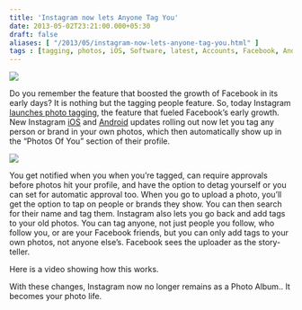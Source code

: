 ```yaml
---
title: 'Instagram now lets Anyone Tag You'
date: 2013-05-02T23:21:00.000+05:30
draft: false
aliases: [ "/2013/05/instagram-now-lets-anyone-tag-you.html" ]
tags : [tagging, photos, iOS, Software, latest, Accounts, Facebook, Android, Instagram, News]
---
```


[![](http://1.bp.blogspot.com/-6VdG08Y48t8/UYKmXsvKAlI/AAAAAAAABM0/1hpVzZ02iYs/s640/instagram.jpeg)](http://1.bp.blogspot.com/-6VdG08Y48t8/UYKmXsvKAlI/AAAAAAAABM0/1hpVzZ02iYs/s1600/instagram.jpeg)

  
Do you remember the feature that boosted the growth of Facebook in its early days? It is nothing but the tagging people feature. So, today Instagram [launches photo tagging](http://blog.instagram.com/post/49445004952/photosofyou), the feature that fueled Facebook’s early growth. New Instagram [iOS](https://itunes.apple.com/us/app/instagram/id389801252?mt=8) and [Android](https://play.google.com/store/apps/details?id=com.instagram.android&hl=en) updates rolling out now let you tag any person or brand in your own photos, which then automatically show up in the “Photos Of You” section of their profile.

  

[![](http://4.bp.blogspot.com/-JU-zyQv9PsA/UYKnDOWxh7I/AAAAAAAABM8/rLh7iCmynG4/s400/square+tagging.jpg)](http://4.bp.blogspot.com/-JU-zyQv9PsA/UYKnDOWxh7I/AAAAAAAABM8/rLh7iCmynG4/s1600/square+tagging.jpg)

  

You get notified when you when you’re tagged, can require approvals before photos hit your profile, and have the option to detag yourself or you can set for automatic approval too. When you go to upload a photo, you’ll get the option to tap on people or brands they show. You can then search for their name and tag them. Instagram also lets you go back and add tags to your old photos. You can tag anyone, not just people you follow, who follow you, or are your Facebook friends, but you can only add tags to your own photos, not anyone else’s. Facebook sees the uploader as the story-teller.

  

Here is a video showing how this works.

  

  

With these changes, Instagram now no longer remains as a Photo Album.. It becomes your photo life.